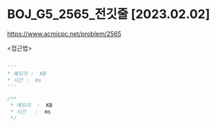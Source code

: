 # BOJ_G5_2565_전깃줄 [2023.02.02]
https://www.acmicpc.net/problem/2565

<접근법>
```
```


```python
'''
* 메모리 :  KB
* 시간 :  ms
'''
```


```java
/**
 * 메모리  :  KB
 * 시간   :  ms
 */
```
